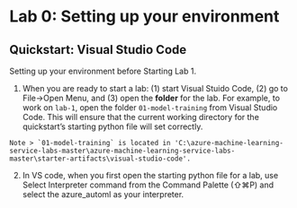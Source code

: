# Lab 0: Setting up your environment

## Quickstart: Visual Studio Code

Setting up your environment before Starting Lab 1.

1. When you are ready to start a lab: (1) start Visual Stuido Code, (2) go to File->Open Menu, and (3) open the **folder** for the lab. For example, to work on `lab-1`, open the folder `01-model-training` from Visual Studio Code. This will ensure that the current working directory for the quickstart’s starting python file will set correctly. 

```
Note > `01-model-training` is located in 'C:\azure-machine-learning-service-labs-master\azure-machine-learning-service-labs-master\starter-artifacts\visual-studio-code'.
```

2. In VS code, when you first open the starting python file for a lab, use Select Interpreter command from the Command Palette (⇧⌘P) and select the azure_automl as your interpreter.
